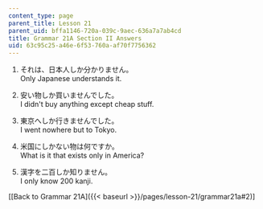 ```yaml
---
content_type: page
parent_title: Lesson 21
parent_uid: bffa1146-720a-039c-9aec-636a7a7ab4cd
title: Grammar 21A Section II Answers
uid: 63c95c25-a46e-6f53-760a-af70f7756362
---
```


1.  それは、日本人しか分かりません。  
    Only Japanese understands it.
    
2.  安い物しか買いませんでした。  
    I didn't buy anything except cheap stuff.
    
3.  東京へしか行きませんでした。  
    I went nowhere but to Tokyo.
    
4.  米国にしかない物は何ですか。  
    What is it that exists only in America?
    
5.  漢字を二百しか知りません。  
    I only know 200 kanji.
    

\[[Back to Grammar 21A]({{< baseurl >}}/pages/lesson-21/grammar21a#2)\]